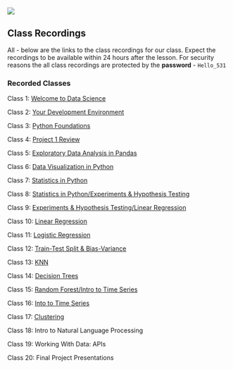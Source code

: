 # ![](https://ga-dash.s3.amazonaws.com/production/assets/logo-9f88ae6c9c3871690e33280fcf557f33.png)


## Class Recordings

All - below are the links to the class recordings for our class. Expect the recordings to be available within 24 hours after the lesson.
For security reasons the all class recordings are protected by the **password** - `Hello_531`


### Recorded Classes

Class 1: [Welcome to Data Science](https://generalassembly.zoom.us/rec/share/1AjMOh9PsW8S0mg5rccQN98tVVgwt2XGs2ghMy4-gRVxQQAu6mAY2whV0tv4QNiE.oZcnLDesmLbn1LVU
)

Class 2: [Your Development Environment](https://generalassembly.zoom.us/rec/share/D_hcI3lma57FlEsHu7sk7jFJo5S9XV4CYRIfym1UOeZYLpRv7qc64j5Vij5P_2gR.hJHXJprarNvSpgj1)

Class 3: [Python Foundations](https://generalassembly.zoom.us/rec/share/LCBPpIRbT48ez_52Q6GB-Wes_JSwv4s-EpQqfYO1oDuhnoG-8wR4V63RDsub-br0.3_zvaDC4JOKsVVfZ)

Class 4: [Project 1 Review](https://generalassembly.zoom.us/rec/share/wCdnueTDD0kiFxqj7idCf6EdrOSQ6otAdXlasQXUb3GHffNFopbun4FHgO400ixt.O2GfdGfNg0rVfxIH)

Class 5: [Exploratory Data Analysis in Pandas](https://generalassembly.zoom.us/rec/share/Mc8MxMTWgtCUrwGmOwVfYcRYs5TSv9gSNfYb2qACkcy2q3h7qts9qyzjBGqlsxcW.4KJFNX21PAUAwSW3)

Class 6: [Data Visualization in Python](https://generalassembly.zoom.us/rec/share/PlzAw8ElUWOMazBEMd-iPSluL8pfAPnxPBYk4vXSEm2FLZ1SyMRaRrdK4uUZ3fuV.AuvY3pPWzBCSasRs)

Class 7: [Statistics in Python](https://generalassembly.zoom.us/rec/share/9JbdwWsaYEsqf28y7O0vVlTHDi7XtRt_hcE5loErDLO95Y4ju-5kQGrCVJ8vj20W.byAEVqdGNfsKHq-m)

Class 8: [Statistics in Python/Experiments & Hypothesis Testing](https://generalassembly.zoom.us/rec/share/UzfhKp29xjqK683Mh8cvP9u3YD6P7zOCiWZpjpj1wn8n5qQ1ohzRrPKizJkLnM6q.D2SB1cBbM4LN-GzI)

Class 9: [Experiments & Hypothesis Testing/Linear Regression](https://generalassembly.zoom.us/rec/share/Fo9ysOiYceOPtbitnbqpgcK2d5sSQcJ4GczGmwjtthTU7Jkwg6vgnRSeJyYb4R8y.WA04B5h6EF4LCOn3)

Class 10: [Linear Regression](https://generalassembly.zoom.us/rec/share/yCPWCYbiOUhE6LrpOVn-gmEZkHOpIpUST9CIk6fFhVU5E2VTWbpRCooL5zSXzY86._5VJ3miC-n_WzJ1t)

Class 11: [Logistic Regression](https://generalassembly.zoom.us/rec/share/wpKqfBMHLP_Br7G10zNktGsIE0aKM5_s90XMehoH_fArmb6-dVc-8PqMIpO7u9w9.cM2rQtnkLjDVyYIB)

Class 12: [Train-Test Split & Bias-Variance](https://generalassembly.zoom.us/rec/share/i3yUaq4B92a7BRZtbCXzST-PslM43TE-AMeKVN5Sdg2K10lCJ2mEqYVS-Clcpxam.0y3g91hoGcobCbfE)

Class 13: [KNN](https://generalassembly.zoom.us/rec/share/qUptuRieRmJEWzqYj8SZbe1e7LfiRB1ManZQbYiWJf2iCvU9Wmd5twP1K_-ZSGYV.j259tfkBcz1LQC9W)

Class 14: [Decision Trees](https://generalassembly.zoom.us/rec/share/KmYEepMpKHwgyAA8W-iW0sIuNkGafA_enQEOEieDyXPeDCSSAjTfqRj3JodOxgSx.H2yckWgeeddH3BNO)

Class 15: [Random Forest/Intro to Time Series](https://generalassembly.zoom.us/rec/share/CZKQLaNKh8g1qOs3rnPMeomm9oupiUJnyJJi8DKdIJiwxC88eJ3uvxVixULQJLQ4.CqLJVlOpbpMUa0CB)

Class 16: [Into to Time Series](https://generalassembly.zoom.us/rec/share/2T_BtaYqji5bdy5GobYpRZY63RJ4AVWyuj3scAVf8QtZJRd2tVKE0KNGBo3iIWfa.0Du5WfMbclsriUGp)

Class 17: [Clustering](https://generalassembly.zoom.us/rec/share/Ry7wNMpSjPxGJUVKcoCgFKRqPWSf4hldVHMQ3Yfad20MZV3t9EvwYyZjqtVrHX6h.K1UCw2lujhQBrKU9)

Class 18: Intro to Natural Language Processing

Class 19: Working With Data: APIs

Class 20: Final Project Presentations
